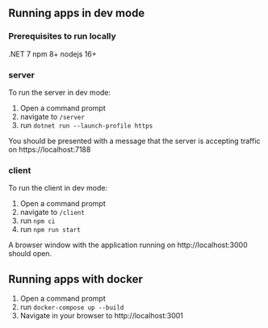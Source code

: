 

## Running apps in dev mode

### Prerequisites to run locally
.NET 7
npm 8+
nodejs 16+

### server
To run the server in dev mode:
1. Open a command prompt 
2. navigate to `/server` 
3. run `dotnet run --launch-profile https`

You should be presented with a message that the server is accepting traffic on https://localhost:7188

### client
To run the client in dev mode:
1. Open a command prompt 
2. navigate to `/client`
3. run `npm ci`
4. run `npm run start` 

A browser window with the application running on http://localhost:3000 should open.


## Running apps with docker

1. Open a command prompt 
2. run `docker-compose up --build`
3. Navigate in your browser to http://localhost:3001

